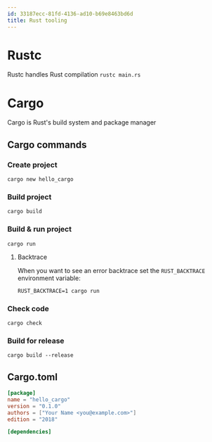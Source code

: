 ```yaml
---
id: 33187ecc-81fd-4136-ad10-b69e8463bd6d
title: Rust tooling
---
```


# Rustc

Rustc handles Rust compilation `rustc main.rs`

# Cargo

Cargo is Rust's build system and package manager

## Cargo commands

### Create project

``` shell
cargo new hello_cargo
```

### Build project

``` shell
cargo build
```

### Build & run project

``` shell
cargo run
```

1.  Backtrace

    When you want to see an error backtrace set the `RUST_BACKTRACE`
    environment variable:

    ``` shell
    RUST_BACKTRACE=1 cargo run
    ```

### Check code

``` shell
cargo check
```

### Build for release

``` shell
cargo build --release
```

## Cargo.toml

``` toml
[package]
name = "hello_cargo"
version = "0.1.0"
authors = ["Your Name <you@example.com>"]
edition = "2018"

[dependencies]
```
